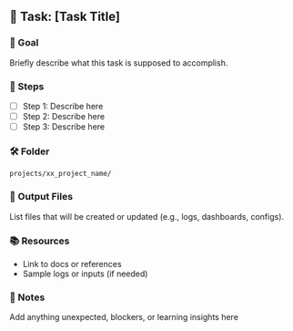 ## 🔧 Task: [Task Title]

### 🎯 Goal

Briefly describe what this task is supposed to accomplish.

### 📝 Steps

- [ ] Step 1: Describe here
- [ ] Step 2: Describe here
- [ ] Step 3: Describe here

### 🛠 Folder

`projects/xx_project_name/`

### 📂 Output Files

List files that will be created or updated (e.g., logs, dashboards, configs).

### 📚 Resources

- Link to docs or references
- Sample logs or inputs (if needed)

### 🧠 Notes

Add anything unexpected, blockers, or learning insights here
